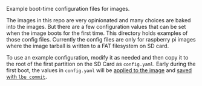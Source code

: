 Example boot-time configuration files for images.

The images in this repo are very opinionated and many choices are
baked into the images.  But there are a few configuration values that
can be set when the image boots for the first time.  This directory
holds examples of those config files.  Currently the config files are
only for raspberry pi images where the image tarball is written to a
FAT filesystem on SD card.

To use an example configuration, modify it as needed and then copy it
to the root of the first partition on the SD Card as `config.yaml`.
Early during the first boot, the values in `config.yaml` will be
[applied to the image] and [saved with `lbu commit`].

[applied to the image]: https://github.com/bfritz/homelab-bootstrap/blob/v0.0.1/scripts/genapkovl-rpi-firewall.sh#L243-L272
[saved with `lbu commit`]: https://github.com/bfritz/homelab-bootstrap/blob/v0.0.1/scripts/genapkovl-rpi-firewall.sh#L287-L306
